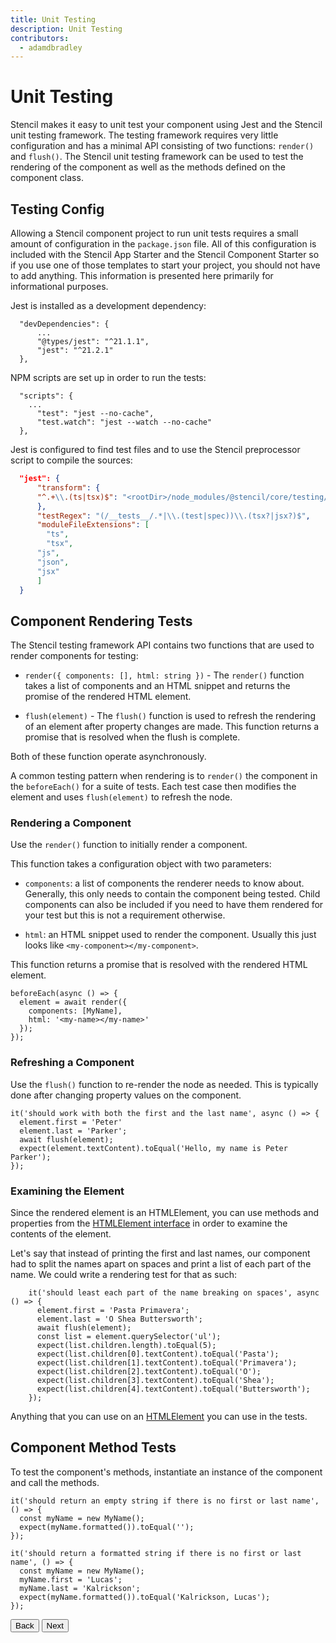 ```yaml
---
title: Unit Testing
description: Unit Testing
contributors:
  - adamdbradley
---
```


# Unit Testing

Stencil makes it easy to unit test your component using Jest and the Stencil unit testing framework.
The testing framework requires very little configuration and has a minimal API consisting of two functions:
`render()` and `flush()`. The Stencil unit testing framework can be used to test the rendering of the component
as well as the methods defined on the component class.

## Testing Config

Allowing a Stencil component project to run unit tests requires a small amount of configuration in the `package.json`
file. All of this configuration is included with the Stencil App Starter and the Stencil Component Starter so if you
use one of those templates to start your project, you should not have to add anything. This information is presented
here primarily for informational purposes.

Jest is installed as a development dependency:

```tsx
  "devDependencies": {
	  ...
	  "@types/jest": "^21.1.1",
	  "jest": "^21.2.1"
  },
```

NPM scripts are set up in order to run the tests:

```tsx
  "scripts": {
  	...
	  "test": "jest --no-cache",
	  "test.watch": "jest --watch --no-cache"
  },
```

Jest is configured to find test files and to use the Stencil preprocessor script to compile the sources:

```json
  "jest": {
	  "transform": {
  	  "^.+\\.(ts|tsx)$": "<rootDir>/node_modules/@stencil/core/testing/jest.preprocessor.js"
	  },
	  "testRegex": "(/__tests__/.*|\\.(test|spec))\\.(tsx?|jsx?)$",
	  "moduleFileExtensions": [
    	"ts",
    	"tsx",
  	  "js",
  	  "json",
  	  "jsx"
	  ]
  }
```

## Component Rendering Tests

The Stencil testing framework API contains two functions that are used to render components for testing:

- `render({ components: [], html: string })` - The `render()` function takes a list of components and an HTML snippet
and returns the promise of the rendered HTML element.

- `flush(element)` - The `flush()` function is used to refresh the rendering of an element after property changes are made.
This function returns a promise that is resolved when the flush is complete.

Both of these function operate asynchronously.

A common testing pattern when rendering is to `render()` the component in the `beforeEach()` for a suite of tests. Each
test case then modifies the element and uses `flush(element)` to refresh the node.

### Rendering a Component

Use the `render()` function to initially render a component.

This function takes a configuration object with two parameters:

- `components`: a list of components the renderer needs to know about. Generally, this only needs to contain the
component being tested. Child components can also be included if you need to have them rendered for your test
but this is not a requirement otherwise.

- `html`: an HTML snippet used to render the component. Usually this just looks like `<my-component></my-component>`.

This function returns a promise that is resolved with the rendered HTML element.

```tsx
beforeEach(async () => {
  element = await render({
    components: [MyName],
    html: '<my-name></my-name>'
  });
});
```

### Refreshing a Component

Use the `flush()` function to re-render the node as needed. This is typically done after changing property values
on the component.

```tsx
it('should work with both the first and the last name', async () => {
  element.first = 'Peter'
  element.last = 'Parker';
  await flush(element);
  expect(element.textContent).toEqual('Hello, my name is Peter Parker');
});
```

### Examining the Element

Since the rendered element is an HTMLElement, you can use methods and properties from the
[HTMLElement interface](https://developer.mozilla.org/en-US/docs/Web/API/HTMLElement) in order to examine the
contents of the element.

Let's say that instead of printing the first and last names, our component had to split the names apart on spaces
and print a list of each part of the name. We could write a rendering test for that as such:

```tsx
    it('should least each part of the name breaking on spaces', async () => {
      element.first = 'Pasta Primavera';
      element.last = 'O Shea Buttersworth';
      await flush(element);
      const list = element.querySelector('ul');
      expect(list.children.length).toEqual(5);
      expect(list.children[0].textContent).toEqual('Pasta');
      expect(list.children[1].textContent).toEqual('Primavera');
      expect(list.children[2].textContent).toEqual('O');
      expect(list.children[3].textContent).toEqual('Shea');
      expect(list.children[4].textContent).toEqual('Buttersworth');
    });
```

Anything that you can use on an [HTMLElement](https://developer.mozilla.org/en-US/docs/Web/API/HTMLElement) you can use in the tests.

## Component Method Tests

To test the component's methods, instantiate an instance of the component and call the methods.

```tsx
it('should return an empty string if there is no first or last name', () => {
  const myName = new MyName();
  expect(myName.formatted()).toEqual('');
});
```

```tsx
it('should return a formatted string if there is no first or last name', () => {
  const myName = new MyName();
  myName.first = 'Lucas';
  myName.last = 'Kalrickson';
  expect(myName.formatted()).toEqual('Kalrickson, Lucas');
});
```

<stencil-route-link url="/docs/testing" router="#router" custom="true">
  <button class="pull-left btn btn--secondary">
    Back
  </button>
</stencil-route-link>

<stencil-route-link url="/docs/e2e-testing" custom="true">
  <button class="pull-right btn btn--primary">
    Next
  </button>
</stencil-route-link>
